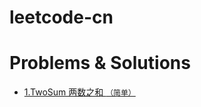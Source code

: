 # leetcode-cn


# Problems & Solutions

* [1.TwoSum 两数之和 `（简单）`](https://mp.weixin.qq.com/s/yiADUW5UE9xUN8jqMf7dow)
